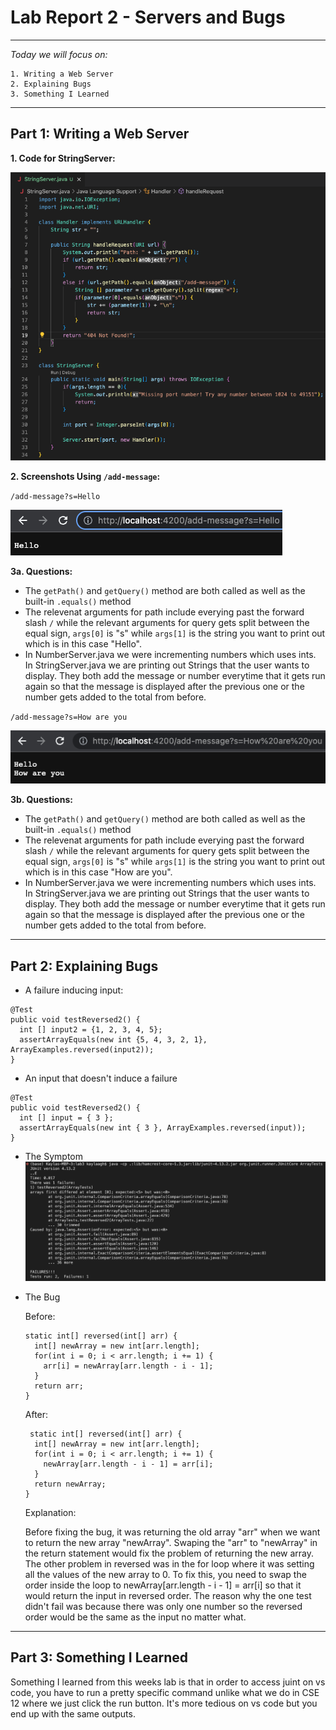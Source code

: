 # Lab Report 2 - Servers and Bugs
---
*Today we will focus on:*
```
1. Writing a Web Server 
2. Explaining Bugs
3. Something I Learned
``` 
---

## **Part 1: Writing a Web Server**
**1. Code for StringServer:**

![Image](stringserver.png)

**2. Screenshots Using  `/add-message`:**

`/add-message?s=Hello`

![Image](hello.png)

**3a. Questions:** 
- The `getPath()` and `getQuery()` method are both called as well as the built-in `.equals()` method
- The relevenat arguments for path include everying past the forward slash `/` while the relevant arguments for query gets split between the equal sign, `args[0]` is "s" while `args[1]` is the string you want to print out which is in this case "Hello".
- In NumberServer.java we were incrementing numbers which uses ints. In StringServer.java we are printing out Strings that the user wants to display. They both add the message or number everytime that it gets run again so that the message is displayed after the previous one or the number gets added to the total from before. 


`/add-message?s=How are you`

![Image](howareyou.png)

**3b. Questions:** 
- The `getPath()` and `getQuery()` method are both called as well as the built-in `.equals()` method
- The relevenat arguments for path include everying past the forward slash `/` while the relevant arguments for query gets split between the equal sign, `args[0]` is "s" while `args[1]` is the string you want to print out which is in this case "How are you".
- In NumberServer.java we were incrementing numbers which uses ints. In StringServer.java we are printing out Strings that the user wants to display. They both add the message or number everytime that it gets run again so that the message is displayed after the previous one or the number gets added to the total from before. 

---

## **Part 2: Explaining Bugs**
- A failure inducing input:
```
@Test 
public void testReversed2() {
  int [] input2 = {1, 2, 3, 4, 5};
  assertArrayEquals(new int {5, 4, 3, 2, 1}, ArrayExamples.reversed(input2));
}
```
- An input that doesn't induce a failure
```
@Test 
public void testReversed2() {
  int [] input = { 3 };
  assertArrayEquals(new int { 3 }, ArrayExamples.reversed(input));
}
```
- The Symptom
![Image](symptoms2.png)

- The Bug
 
  Before:
  ```
  static int[] reversed(int[] arr) {
    int[] newArray = new int[arr.length];
    for(int i = 0; i < arr.length; i += 1) {
      arr[i] = newArray[arr.length - i - 1];
    }
    return arr;
  }
  ```
  After:
  ```
   static int[] reversed(int[] arr) {
    int[] newArray = new int[arr.length];
    for(int i = 0; i < arr.length; i += 1) {
      newArray[arr.length - i - 1] = arr[i];
    }
    return newArray;
  }
  ```
  Explanation:
  
  Before fixing the bug, it was returning the old array "arr" when we want to return the new array "newArray". Swaping the "arr" to "newArray" in the return statement would fix the problem of returning the new array. The other problem in reversed was in the for loop where it was setting all the values of the new array to 0. To fix this, you need to swap the order inside the loop to newArray[arr.length - i - 1] = arr[i] so that it would return the input in reversed order. The reason why the one test didn't fail was because there was only one number so the reversed order would be the same as the input no matter what.
  
---

## **Part 3: Something I Learned**

Something I learned from this weeks lab is that in order to access juint on vs code, you have to run a pretty specific command unlike what we do in CSE 12 where we just click the run button. It's more tedious on vs code but you end up with the same outputs. 

